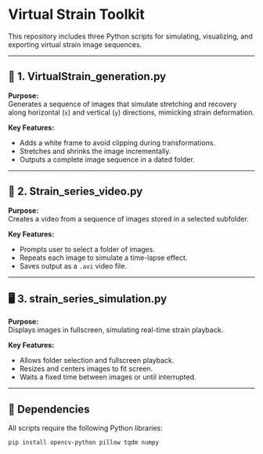 # Virtual Strain Toolkit

This repository includes three Python scripts for simulating, visualizing, and exporting virtual strain image sequences.

---

## 🧪 1. VirtualStrain_generation.py

**Purpose:**  
Generates a sequence of images that simulate stretching and recovery along horizontal (`x`) and vertical (`y`) directions, mimicking strain deformation.

**Key Features:**
- Adds a white frame to avoid clipping during transformations.
- Stretches and shrinks the image incrementally.
- Outputs a complete image sequence in a dated folder.

---

## 🎥 2. Strain_series_video.py

**Purpose:**  
Creates a video from a sequence of images stored in a selected subfolder.

**Key Features:**
- Prompts user to select a folder of images.
- Repeats each image to simulate a time-lapse effect.
- Saves output as a `.avi` video file.

---

## 🖥️ 3. strain_series_simulation.py

**Purpose:**  
Displays images in fullscreen, simulating real-time strain playback.

**Key Features:**
- Allows folder selection and fullscreen playback.
- Resizes and centers images to fit screen.
- Waits a fixed time between images or until interrupted.

---

## 🔧 Dependencies

All scripts require the following Python libraries:

```bash
pip install opencv-python pillow tqdm numpy
